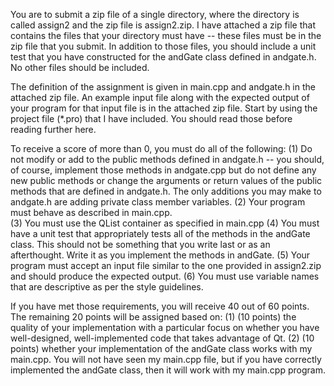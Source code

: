 You are to submit a zip file of a single directory, where the directory is called assign2 and the zip file is assign2.zip.  I have attached a zip file that contains the files that your directory must have -- these files must be in the zip file that you submit.  In addition to those files, you should include a unit test that you have constructed for the andGate class defined in andgate.h.  No other files should be included.

The definition of the assignment is given in main.cpp and andgate.h in the attached zip file.  An example input file along with the expected output of your program for that input file is in the attached zip file.  Start by using the project file (*.pro) that I have included.  You should read those before reading further here.

To receive a score of more than 0, you must do all of the following:
(1) Do not modify or add to the public methods defined in andgate.h -- you should, of course, implement those methods in andgate.cpp but do not define any new public methods or change the arguments or return values of the public methods that are defined in andgate.h.  The only additions you may make to andgate.h are adding private class member variables.
(2) Your program must behave as described in main.cpp.  
(3) You must use the QList container as specified in main.cpp
(4) You must have a unit test that appropriately tests all of the methods in the andGate class.  This should not be something that you write last or as an afterthought.  Write it as you implement the methods in andGate.
(5) Your program must accept an input file similar to the one provided in assign2.zip and should produce the expected output.
(6) You must use variable names that are descriptive as per the style guidelines.

If you have met those requirements, you will receive 40 out of 60 points.  The remaining 20 points will be assigned based on:
(1) (10 points) the quality of your implementation with a particular focus on whether you have well-designed, well-implemented code that takes advantage of Qt.
(2) (10 points) whether your implementation of the andGate class works with my main.cpp.  You will not have seen my main.cpp file, but if you have correctly implemented the andGate class, then it will work with my main.cpp program.
